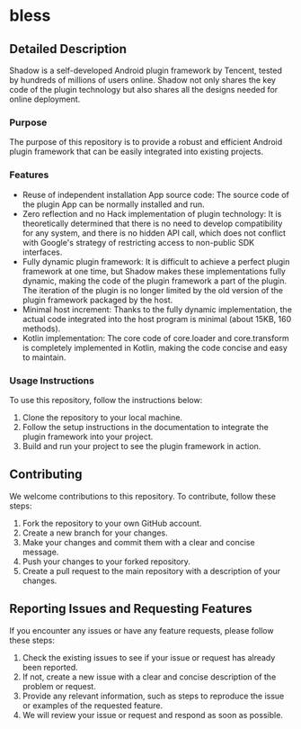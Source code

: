 # bless


## Detailed Description
Shadow is a self-developed Android plugin framework by Tencent, tested by hundreds of millions of users online. Shadow not only shares the key code of the plugin technology but also shares all the designs needed for online deployment.

### Purpose
The purpose of this repository is to provide a robust and efficient Android plugin framework that can be easily integrated into existing projects.

### Features
- Reuse of independent installation App source code: The source code of the plugin App can be normally installed and run.
- Zero reflection and no Hack implementation of plugin technology: It is theoretically determined that there is no need to develop compatibility for any system, and there is no hidden API call, which does not conflict with Google's strategy of restricting access to non-public SDK interfaces.
- Fully dynamic plugin framework: It is difficult to achieve a perfect plugin framework at one time, but Shadow makes these implementations fully dynamic, making the code of the plugin framework a part of the plugin. The iteration of the plugin is no longer limited by the old version of the plugin framework packaged by the host.
- Minimal host increment: Thanks to the fully dynamic implementation, the actual code integrated into the host program is minimal (about 15KB, 160 methods).
- Kotlin implementation: The core code of core.loader and core.transform is completely implemented in Kotlin, making the code concise and easy to maintain.

### Usage Instructions
To use this repository, follow the instructions below:
1. Clone the repository to your local machine.
2. Follow the setup instructions in the documentation to integrate the plugin framework into your project.
3. Build and run your project to see the plugin framework in action.

## Contributing
We welcome contributions to this repository. To contribute, follow these steps:
1. Fork the repository to your own GitHub account.
2. Create a new branch for your changes.
3. Make your changes and commit them with a clear and concise message.
4. Push your changes to your forked repository.
5. Create a pull request to the main repository with a description of your changes.

## Reporting Issues and Requesting Features
If you encounter any issues or have any feature requests, please follow these steps:
1. Check the existing issues to see if your issue or request has already been reported.
2. If not, create a new issue with a clear and concise description of the problem or request.
3. Provide any relevant information, such as steps to reproduce the issue or examples of the requested feature.
4. We will review your issue or request and respond as soon as possible.
